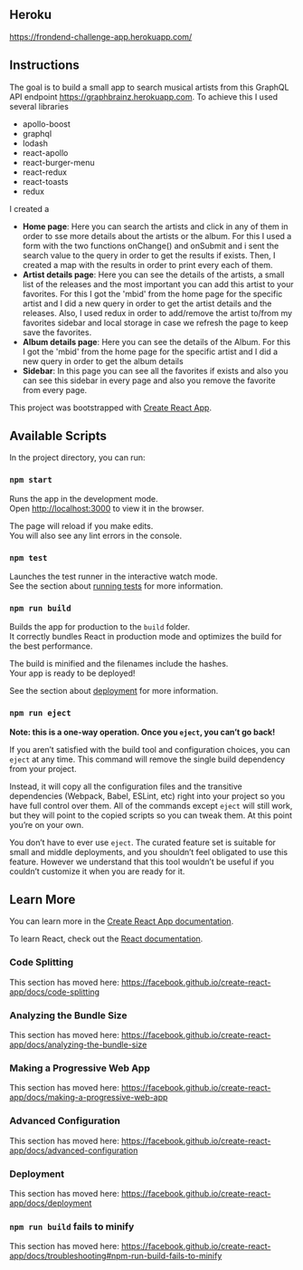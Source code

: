 ## Heroku
<a href="https://frondend-challenge-app.herokuapp.com/" target="_blank">https://frondend-challenge-app.herokuapp.com/</a>

## Instructions
The goal is to build a small app to search musical artists from this GraphQL API endpoint https://graphbrainz.herokuapp.com.
To achieve this I used several libraries
<ul>
    <li>apollo-boost</li>
    <li>graphql</li>
    <li>lodash</li>
    <li>react-apollo</li>
    <li>react-burger-menu</li>
    <li>react-redux</li>
    <li>react-toasts</li>
    <li>redux</li>
</ul>

I created a 
<ul>
    <li><b>Home page</b>: Here you can search the artists and click in any of them in order to sse more details about the artists or the album. For this I used a form with the two functions onChange() and onSubmit and i sent the search value to the query in order to get the results if exists. Then, I created a map with the results in order to print every each of them.
    </li>
    <li><b>Artist details page</b>: Here you can see the details of the artists, a small list of the releases and the most important you can add this artist to your favorites. For this I got the 'mbid' from the home page for the specific artist and I did a new query in order to get the artist details and the releases. Also, I used redux in order to add/remove the artist to/from my favorites sidebar and local storage in case we refresh the page to keep save the favorites.</li>
    <li><b>Album details page</b>: Here you can see the details of the Album. For this I got the 'mbid' from the home page for the specific artist and I did a new query in order to get the album details</li>
    <li><b>Sidebar</b>: In this page you can see all the favorites if exists and also you can see this sidebar in every page and also you remove the favorite from every page.</li>
</ul>

This project was bootstrapped with [Create React App](https://github.com/facebook/create-react-app).

## Available Scripts

In the project directory, you can run:

### `npm start`

Runs the app in the development mode.<br>
Open [http://localhost:3000](http://localhost:3000) to view it in the browser.

The page will reload if you make edits.<br>
You will also see any lint errors in the console.

### `npm test`

Launches the test runner in the interactive watch mode.<br>
See the section about [running tests](https://facebook.github.io/create-react-app/docs/running-tests) for more information.

### `npm run build`

Builds the app for production to the `build` folder.<br>
It correctly bundles React in production mode and optimizes the build for the best performance.

The build is minified and the filenames include the hashes.<br>
Your app is ready to be deployed!

See the section about [deployment](https://facebook.github.io/create-react-app/docs/deployment) for more information.

### `npm run eject`

**Note: this is a one-way operation. Once you `eject`, you can’t go back!**

If you aren’t satisfied with the build tool and configuration choices, you can `eject` at any time. This command will remove the single build dependency from your project.

Instead, it will copy all the configuration files and the transitive dependencies (Webpack, Babel, ESLint, etc) right into your project so you have full control over them. All of the commands except `eject` will still work, but they will point to the copied scripts so you can tweak them. At this point you’re on your own.

You don’t have to ever use `eject`. The curated feature set is suitable for small and middle deployments, and you shouldn’t feel obligated to use this feature. However we understand that this tool wouldn’t be useful if you couldn’t customize it when you are ready for it.

## Learn More

You can learn more in the [Create React App documentation](https://facebook.github.io/create-react-app/docs/getting-started).

To learn React, check out the [React documentation](https://reactjs.org/).

### Code Splitting

This section has moved here: https://facebook.github.io/create-react-app/docs/code-splitting

### Analyzing the Bundle Size

This section has moved here: https://facebook.github.io/create-react-app/docs/analyzing-the-bundle-size

### Making a Progressive Web App

This section has moved here: https://facebook.github.io/create-react-app/docs/making-a-progressive-web-app

### Advanced Configuration

This section has moved here: https://facebook.github.io/create-react-app/docs/advanced-configuration

### Deployment

This section has moved here: https://facebook.github.io/create-react-app/docs/deployment

### `npm run build` fails to minify

This section has moved here: https://facebook.github.io/create-react-app/docs/troubleshooting#npm-run-build-fails-to-minify
